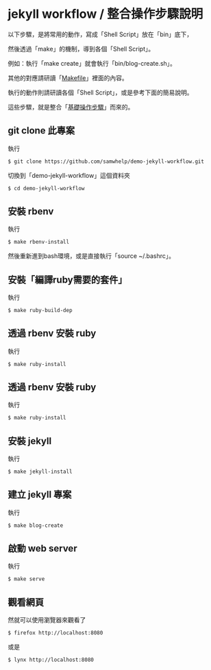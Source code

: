 # jekyll workflow / 整合操作步驟說明

以下步驟，是將常用的動作，寫成「Shell Script」放在「bin」底下，

然後透過「make」的機制，導到各個「Shell Script」。

例如：執行「make create」就會執行「bin/blog-create.sh」。

其他的對應請研讀「[Makefile](Makefile)」裡面的內容。

執行的動作則請研讀各個「Shell Script」，或是參考下面的簡易說明。

這些步驟，就是整合「[基礎操作步驟](README.base.md)」而來的。


## git clone 此專案

執行

``` sh
$ git clone https://github.com/samwhelp/demo-jekyll-workflow.git
```

切換到「demo-jekyll-workflow」這個資料夾

``` sh
$ cd demo-jekyll-workflow
```

## 安裝 rbenv

執行

``` sh
$ make rbenv-install
```

然後重新進到bash環境，或是直接執行「source ~/.bashrc」。

## 安裝「編譯ruby需要的套件」

執行

``` sh
$ make ruby-build-dep
```

## 透過 rbenv 安裝 ruby

執行

``` sh
$ make ruby-install
```

## 透過 rbenv 安裝 ruby

執行

``` sh
$ make ruby-install
```

## 安裝 jekyll

執行

``` sh
$ make jekyll-install
```

## 建立 jekyll 專案

執行

``` sh
$ make blog-create
```

## 啟動 web server

執行

``` sh
$ make serve
```

## 觀看網頁

然就可以使用瀏覽器來觀看了

``` sh
$ firefox http://localhost:8080
```

或是

``` sh
$ lynx http://localhost:8080
```
